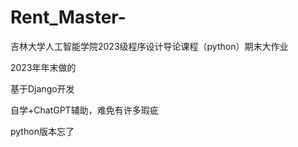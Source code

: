 # Rent_Master-
吉林大学人工智能学院2023级程序设计导论课程（python）期末大作业

2023年年末做的

基于Django开发

自学+ChatGPT辅助，难免有许多瑕疵

python版本忘了
